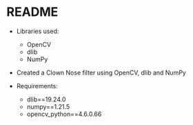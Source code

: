 
# README

* Libraries used:
    * OpenCV
    * dlib
    * NumPy

* Created a Clown Nose filter using OpenCV, dlib and NumPy

* Requirements:
    * dlib==19.24.0
    * numpy==1.21.5
    * opencv_python==4.6.0.66








